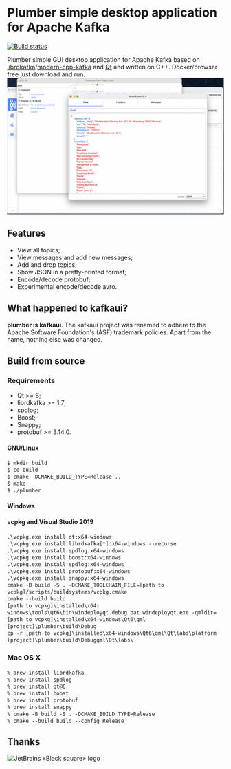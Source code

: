 # Plumber simple desktop application for Apache Kafka
[![Build status](https://ci.appveyor.com/api/projects/status/pac8rdg2cq55fkpj/branch/main?svg=true)](https://ci.appveyor.com/project/RPG-18/plumber/branch/main)

Plumber simple GUI desktop application for Apache Kafka based on [librdkafka](https://github.com/edenhill/librdkafka)/[modern-cpp-kafka](https://github.com/morganstanley/modern-cpp-kafka) and
[Qt](https://www.qt.io/) and written on C++. Docker/browser free just download and run.
![cover](docs/images/cover.png)

## Features

* View all topics;
* View messages and add new messages;
* Add and drop topics;
* Show JSON in a pretty-printed format;
* Encode/decode protobuf;
* Experimental encode/decode avro.

## What happened to kafkaui?

**plumber is kafkaui**. The kafkaui project was renamed to adhere to the Apache Software Foundation's (ASF) trademark policies.
Apart from the name, nothing else was changed.

## Build from source

### Requirements

* Qt >= 6;
* librdkafka >= 1.7;
* spdlog;
* Boost;
* Snappy;
* protobuf >= 3.14.0.

#### GNU/Linux

    $ mkdir build
    $ cd build
    $ cmake -DCMAKE_BUILD_TYPE=Release ..
    $ make
    $ ./plumber


#### Windows

#### vcpkg and Visual Studio 2019

    .\vcpkg.exe install qt:x64-windows
    .\vcpkg.exe install librdkafka[*]:x64-windows --recurse
    .\vcpkg.exe install spdlog:x64-windows
    .\vcpkg.exe install boost:x64-windows
    .\vcpkg.exe install spdlog:x64-windows
    .\vcpkg.exe install protobuf:x64-windows
    .\vcpkg.exe install snappy:x64-windows
    cmake -B build -S . -DCMAKE_TOOLCHAIN_FILE=[path to vcpkg]/scripts/buildsystems/vcpkg.cmake
    cmake --build build
    [path to vcpkg]\installed\x64-windows\tools\Qt6\bin\windeployqt.debug.bat windeployqt.exe -qmldir=[path to vcpkg]\installed\x64-windows\Qt6\qml [project]\plumber\build\Debug
    cp -r [path to vcpkg]\installed\x64-windows\Qt6\qml\Qt\labs\platform [project]\plumber\build\Debugqml\Qt\labs\

### Mac OS X
    
    % brew install librdkafka
    % brew install spdlog
    % brew install qt@6
    % brew install boost
    % brew install protobuf
    % brew install snappy
    % cmake -B build -S . -DCMAKE_BUILD_TYPE=Release
    % cmake --build build --config Release

## Thanks 

![JetBrains «Black square» logo](https://resources.jetbrains.com/storage/products/company/brand/logos/jb_square.svg)
